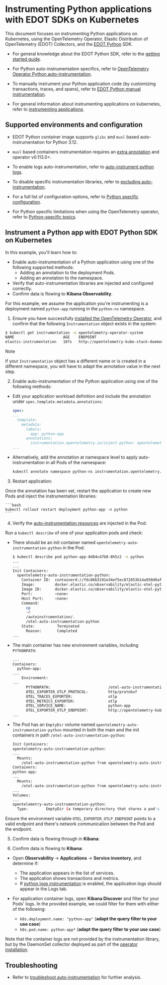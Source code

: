 # Instrumenting Python applications with EDOT SDKs on Kubernetes

This document focuses on instrumenting Python applications on Kubernetes, using the OpenTelemetry Operator, Elastic Distribution of OpenTelemetry (EDOT) Collectors, and the [EDOT Python](https://github.com/elastic/elastic-otel-python) SDK.

- For general knowledge about the EDOT Python SDK, refer to the [getting started guide](https://github.com/elastic/elastic-otel-python/blob/main/docs/get-started.md).

- For Python auto-instrumentation specifics, refer to [OpenTelemetry Operator Python auto-instrumentation](https://opentelemetry.io/docs/kubernetes/operator/automatic/#python).

- To manually instrument your Python application code (by customizing transactions, traces, and spans), refer to [EDOT Python manual instrumentation](https://github.com/elastic/elastic-otel-python/blob/main/docs/manual-instrumentation.md#Manually-instrument-your-Python-application).

- For general information about instrumenting applications on kubernetes, refer to [instrumenting applications](./instrumenting-applications.md).

## Supported environments and configuration

- EDOT Python container image supports `glibc` and `musl` based auto-instrumentation for Python 3.12.

- `musl` based containers instrumentation requires an [extra annotation](https://opentelemetry.io/docs/kubernetes/operator/automatic/#annotations-python-musl) and operator v0.113.0+.

- To enable logs auto-instrumentation, refer to [auto-instrument python logs](https://opentelemetry.io/docs/kubernetes/operator/automatic/#auto-instrumenting-python-logs).

- To disable specific instrumentation libraries, refer to [excluding auto-instrumentation](https://opentelemetry.io/docs/kubernetes/operator/automatic/#python-excluding-auto-instrumentation).

- For a full list of configuration options, refer to [Python specific configuration](https://opentelemetry.io/docs/zero-code/python/configuration/#python-specific-configuration).

- For Python specific limitations when using the OpenTelemetry operator, refer to [Python-specific topics](https://opentelemetry.io/docs/zero-code/python/operator/#python-specific-topics).

## Instrument a Python app with EDOT Python SDK on Kubernetes

In this example, you'll learn how to:

- Enable auto-instrumentation of a Python application using one of the following supported methods:
  - Adding an annotation to the deployment Pods.
  - Adding an annotation to the namespace.
- Verify that auto-instrumentation libraries are injected and configured correctly.
- Confirm data is flowing to **Kibana Observability**.

For this example, we assume the application you're instrumenting is a deployment named `python-app` running in the `python-ns` namespace.

1. Ensure you have successfully [installed the OpenTelemetry Operator](./README.md), and confirm that the following `Instrumentation` object exists in the system:

```bash
$ kubectl get instrumentation -n opentelemetry-operator-system
NAME                      AGE    ENDPOINT                                                                                                
elastic-instrumentation   107s   http://opentelemetry-kube-stack-daemon-collector.opentelemetry-operator-system.svc.cluster.local:4318
```
> [!NOTE]
> If your `Instrumentation` object has a different name or is created in a different namespace, you will have to adapt the annotation value in the next step.

2. Enable auto-instrumentation of the Python application using one of the following methods:

  - Edit your application workload definition and include the annotation under `spec.template.metadata.annotations`:

    ```yaml
    spec:
    ...
      template:
        metadata:
          labels:
            app: python-app
          annotations:
            instrumentation.opentelemetry.io/inject-python: opentelemetry-operator-system/elastic-instrumentation
    ...
    ```

  - Alternatively, add the annotation at namespace level to apply auto-instrumentation in all Pods of the namespace:

    ```bash
    kubectl annotate namespace python-ns instrumentation.opentelemetry.io/inject-python=opentelemetry-operator-system/elastic-instrumentation
    ```

3. Restart application:

  Once the annotation has been set, restart the application to create new Pods and inject the instrumentation libraries:

    ```bash
    kubectl rollout restart deployment python-app -n python
    ```

4. Verify the [auto-instrumentation resources](./instrumenting-applications.md#how-auto-instrumentation-works) are injected in the Pod:

  Run a `kubectl describe` of one of your application pods and check:

  - There should be an init container named `opentelemetry-auto-instrumentation-python` in the Pod:

    ```bash
    $ kubectl describe pod python-app-8d84c47b8-8h5z2 -n python
    ...
    ...
    Init Containers:
      opentelemetry-auto-instrumentation-python:
        Container ID:  containerd://fdc86b3191e34ef5ec872853b14a950d0af1e36b0bc207f3d59bd50dd3caafe9
        Image:         docker.elastic.co/observability/elastic-otel-python:0.3.0
        Image ID:      docker.elastic.co/observability/elastic-otel-python@sha256:de7b5cce7514a10081a00820a05097931190567ec6e18a384ff7c148bad0695e
        Port:          <none>
        Host Port:     <none>
        Command:
          cp
          -r
          /autoinstrumentation/.
          /otel-auto-instrumentation-python
        State:          Terminated
          Reason:       Completed
    ...
    ```

  - The main container has new environment variables, including `PYTHONPATH`:

    ```bash
    ...
    Containers:
      python-app:
    ...
        Environment:
    ...
          PYTHONPATH:                          /otel-auto-instrumentation-python/opentelemetry/instrumentation/auto_instrumentation:/otel-auto-instrumentation-python
          OTEL_EXPORTER_OTLP_PROTOCOL:         http/protobuf
          OTEL_TRACES_EXPORTER:                otlp
          OTEL_METRICS_EXPORTER:               otlp
          OTEL_SERVICE_NAME:                   python-app
          OTEL_EXPORTER_OTLP_ENDPOINT:         http://opentelemetry-kube-stack-daemon-collector.opentelemetry-operator-system.svc.cluster.local:4318
    ...
    ```

  - The Pod has an `EmptyDir` volume named `opentelemetry-auto-instrumentation-python` mounted in both the main and the init containers in path `/otel-auto-instrumentation-python`:

      ```bash
    Init Containers:
      opentelemetry-auto-instrumentation-python:
    ...
        Mounts:
          /otel-auto-instrumentation-python from opentelemetry-auto-instrumentation-python (rw)
    Containers:
      python-app:
    ...  
        Mounts:
          /otel-auto-instrumentation-python from opentelemetry-auto-instrumentation-python (rw)
    ...
    Volumes:
    ...
      opentelemetry-auto-instrumentation-python:
        Type:        EmptyDir (a temporary directory that shares a pod's lifetime)
    ```

  Ensure the environment variable `OTEL_EXPORTER_OTLP_ENDPOINT` points to a valid endpoint and there's network communication between the Pod and the endpoint.

5. Confirm data is flowing through in **Kibana**:

5. Confirm data is flowing to **Kibana**:

  - Open **Observability** -> **Applications** -> **Service inventory**, and determine if:
    - The application appears in the list of services.
    - The application shows transactions and metrics.
    - If [python logs instrumentation](https://opentelemetry.io/docs/kubernetes/operator/automatic/#auto-instrumenting-python-logs) is enabled, the application logs should  appear in the Logs tab.
  
  - For application container logs, open **Kibana Discover** and filter for your Pods' logs. In the provided example, we could filter for them with either of the following:
    - `k8s.deployment.name: "python-app"` (**adapt the query filter to your use case**)
    - `k8s.pod.name: python-app*` (**adapt the query filter to your use case**)

  Note that the container logs are not provided by the instrumentation library, but by the DaemonSet collector deployed as part of the [operator installation](./README.md).

## Troubleshooting

- Refer to [troubleshoot auto-instrumentation](./troubleshoot-auto-instrumentation.md) for further analysis.
